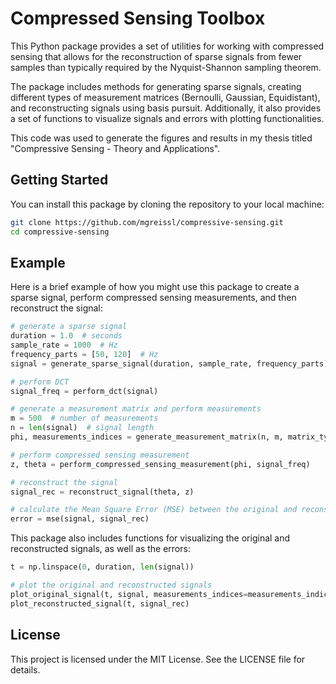 # Compressed Sensing Toolbox

This Python package provides a set of utilities for working with compressed sensing that allows for the reconstruction of sparse signals from fewer samples than typically required by the Nyquist-Shannon sampling theorem.

The package includes methods for generating sparse signals, creating different types of measurement matrices (Bernoulli, Gaussian, Equidistant), and reconstructing signals using basis pursuit. Additionally, it also provides a set of functions to visualize signals and errors with plotting functionalities.

This code was used to generate the figures and results in my thesis titled "Compressive Sensing - Theory and Applications".

## Getting Started

You can install this package by cloning the repository to your local machine:

```bash
git clone https://github.com/mgreissl/compressive-sensing.git
cd compressive-sensing
```

## Example

Here is a brief example of how you might use this package to create a sparse signal, perform compressed sensing measurements, and then reconstruct the signal:

```python
# generate a sparse signal
duration = 1.0  # seconds
sample_rate = 1000  # Hz
frequency_parts = [50, 120]  # Hz
signal = generate_sparse_signal(duration, sample_rate, frequency_parts)

# perform DCT
signal_freq = perform_dct(signal)

# generate a measurement matrix and perform measurements
m = 500  # number of measurements
n = len(signal)  # signal length
phi, measurements_indices = generate_measurement_matrix(n, m, matrix_type='bernoulli')

# perform compressed sensing measurement
z, theta = perform_compressed_sensing_measurement(phi, signal_freq)

# reconstruct the signal
signal_rec = reconstruct_signal(theta, z)

# calculate the Mean Square Error (MSE) between the original and reconstructed signals
error = mse(signal, signal_rec)
```

This package also includes functions for visualizing the original and reconstructed signals, as well as the errors:

```python
t = np.linspace(0, duration, len(signal))

# plot the original and reconstructed signals
plot_original_signal(t, signal, measurements_indices=measurements_indices)
plot_reconstructed_signal(t, signal_rec)
```

## License

This project is licensed under the MIT License. See the LICENSE file for details.
